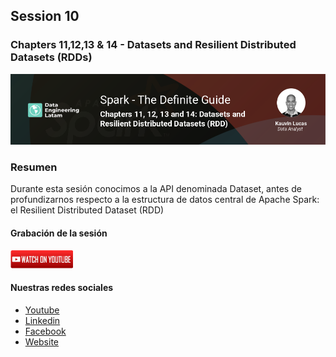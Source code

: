 ## Session 10
### Chapters 11,12,13 & 14 - Datasets and Resilient Distributed Datasets (RDDs)

![Banner Session 10](../../assets/banner_session_10.png)

### Resumen
Durante esta sesión conocimos a la API denominada Dataset, antes de profundizarnos respecto a la estructura de datos central de Apache Spark: el Resilient Distributed Dataset (RDD)

#### Grabación de la sesión

[![Watch Session 10](../../assets/youtube.png)](https://www.youtube.com/watch?v=oND_jxWRtjo)

#### Nuestras redes sociales
* [Youtube](https://www.youtube.com/channel/UCqFCoUEvxR23ymmih0GD7mQ?sub_confirmation=1 'Subscríbate al canal')
* [Linkedin](https://www.linkedin.com/company/data-engineering-latam/ 'Síganos en Linkedin')
* [Facebook](https://www.facebook.com/dataengineeringlatam/ 'Síganos en Facebook')
* [Website](https://expy.bio/dataengineeringlatam 'Nuestro website')
